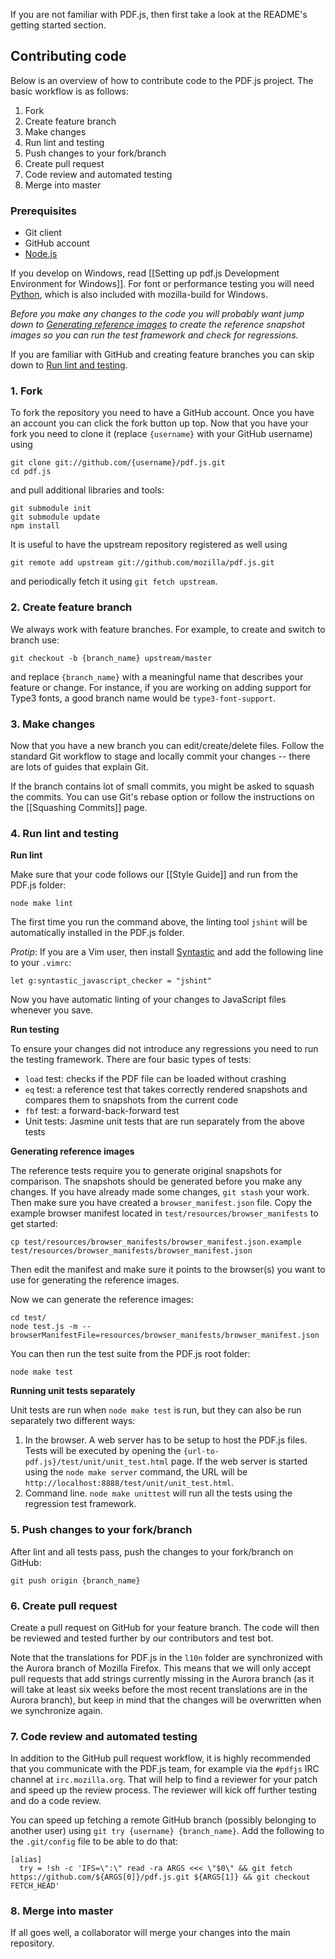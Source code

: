 If you are not familiar with PDF.js, then first take a look at the README's getting started section.

## Contributing code
Below is an overview of how to contribute code to the PDF.js project. The basic workflow is as follows:

1. Fork
1. Create feature branch
1. Make changes
1. Run lint and testing
1. Push changes to your fork/branch
1. Create pull request
1. Code review and automated testing
1. Merge into master

### Prerequisites
* Git client
* GitHub account
* [Node.js](http://nodejs.org/)

If you develop on Windows, read [[Setting up pdf.js Development Environment for Windows]]. For font or performance testing you will need [Python](http://www.python.org/download/), which is also included with mozilla-build for Windows.

_Before you make any changes to the code you will probably want jump down to [Generating reference images](#ref-images) to create the reference snapshot images so you can run the test framework and check for regressions._
 
If you are familiar with GitHub and creating feature branches you can skip down to [Run lint and testing](#lint).

### 1. Fork
To fork the repository you need to have a GitHub account. Once you have an account you can click the fork button up top. Now that you have your fork you need to clone it (replace `{username}` with your GitHub username) using
```
git clone git://github.com/{username}/pdf.js.git
cd pdf.js
```

and pull additional libraries and tools:
```
git submodule init
git submodule update
npm install
```

It is useful to have the upstream repository registered as well using
```
git remote add upstream git://github.com/mozilla/pdf.js.git
```
and periodically fetch it using `git fetch upstream`.

### 2. Create feature branch
We always work with feature branches. For example, to create and switch to branch use:
```
git checkout -b {branch_name} upstream/master
```
and replace `{branch_name}` with a meaningful name that describes your feature or change. For instance,
if you are working on adding support for Type3 fonts, a good branch name would be `type3-font-support`.

### 3. Make changes
Now that you have a new branch you can edit/create/delete files. Follow the standard Git workflow to stage and locally commit your changes -- there are lots of guides that explain Git.

If the branch contains lot of small commits, you might be asked to squash the commits. You can use Git's rebase option or follow the instructions on the [[Squashing Commits]] page.

### <a id="lint"></a> 4. Run lint and testing
**Run lint**

Make sure that your code follows our [[Style Guide]] and run from the PDF.js folder:

```
node make lint
```
The first time you run the command above, the linting tool `jshint` will be automatically installed in the PDF.js folder.

_Protip_: If you are a Vim user, then install [Syntastic](http://www.vim.org/scripts/script.php?script_id=2736) and add the following line to your `.vimrc`:

```
let g:syntastic_javascript_checker = "jshint"
```

Now you have automatic linting of your changes to JavaScript files whenever you save.

**Run testing**

To ensure your changes did not introduce any regressions you need to run the testing framework. There are four basic types of tests:

* `load` test: checks if the PDF file can be loaded without crashing
* `eq` test: a reference test that takes correctly rendered snapshots and compares them to snapshots from the current code
* `fbf` test: a forward-back-forward test
* Unit tests: Jasmine unit tests that are run separately from the above tests

<a id="ref-images"></a>**Generating reference images**

The reference tests require you to generate original snapshots for comparison. The snapshots should be generated before you make any changes. If you have already made some changes, `git stash` your work. Then make sure you have created a `browser_manifest.json` file. Copy the example browser manifest located in `test/resources/browser_manifests` to get started:

```
cp test/resources/browser_manifests/browser_manifest.json.example test/resources/browser_manifests/browser_manifest.json
```
Then edit the manifest and make sure it points to the browser(s) you want to use for generating the reference images.

Now we can generate the reference images:

```
cd test/
node test.js -m --browserManifestFile=resources/browser_manifests/browser_manifest.json
```
You can then run the test suite from the PDF.js root folder:

```
node make test
```

**Running unit tests separately**

Unit tests are run when `node make test` is run, but they can also be run separately two different ways:

1. In the browser. A web server has to be setup to host the PDF.js files. Tests will be executed by opening the `{url-to-pdf.js}/test/unit/unit_test.html` page. If the web server is started using the `node make server` command, the URL will be `http://localhost:8888/test/unit/unit_test.html`.
2. Command line. `node make unittest` will run all the tests using the regression test framework.

### 5. Push changes to your fork/branch
After lint and all tests pass, push the changes to your fork/branch on GitHub:
```
git push origin {branch_name}
```

### 6. Create pull request
Create a pull request on GitHub for your feature branch. The code will then be reviewed and tested further by our contributors and test bot.

Note that the translations for PDF.js in the `l10n` folder are synchronized with the Aurora branch of Mozilla Firefox. This means that we will only accept pull requests that add strings currently missing in the Aurora branch (as it will take at least six weeks before the most recent translations are in the Aurora branch), but keep in mind that the changes will be overwritten when we synchronize again.

### 7. Code review and automated testing
In addition to the GitHub pull request workflow, it is highly recommended that you communicate with the PDF.js team, for example via the `#pdfjs` IRC channel at `irc.mozilla.org`. That will help to find a reviewer for your patch and speed up the review process. The reviewer will kick off further testing and do a code review.

You can speed up fetching a remote GitHub branch (possibly belonging to another user) using `git try {username} {branch_name}`. Add the following to the `.git/config` file to be able to do that:
```
[alias]
  try = !sh -c 'IFS=\":\" read -ra ARGS <<< \"$0\" && git fetch https://github.com/${ARGS[0]}/pdf.js.git ${ARGS[1]} && git checkout FETCH_HEAD'
```

### 8. Merge into master
If all goes well, a collaborator will merge your changes into the main repository.